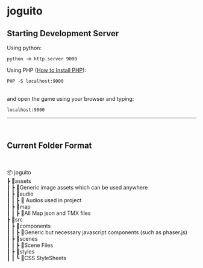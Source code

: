 # joguito

## Starting Development Server

Using python:
```
python -m http.server 9000
```

Using PHP ([How to Install PHP](https://www.php.net/manual/en/install.php)):
```
PHP -S localhost:9000
```
<br>
and open the game using your browser and typing:

```
localhost:9000
```

<hr><br>

## Current Folder Format
<br>

📦 joguito<br>
 ┣ 📂assets<br>
 ┃ ┣ 📜Generic image assets which can be used anywhere<br>
 ┃ ┣ 📂audio<br>
 ┃ ┃ ┣ 📜 Audios used in project<br>
 ┃ ┣ 📂map<br>
 ┃ ┃ ┣ 📜All Map json and TMX files<br>
 ┣ 📂src<br>
 ┃ ┣ 📂components<br>
 ┃ ┃ ┣ 📜Generic but necessary javascript components (such as phaser.js)<br>
 ┃ ┣ 📂scenes<br>
 ┃ ┃ ┣ 📜Scene Files<br>
 ┃ ┣ 📂styles<br>
 ┃ ┃ ┗ 📜CSS StyleSheets<br>
